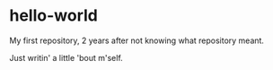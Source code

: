 # hello-world
My first repository, 2 years after not knowing what repository meant.

Just writin' a little 'bout m'self.

